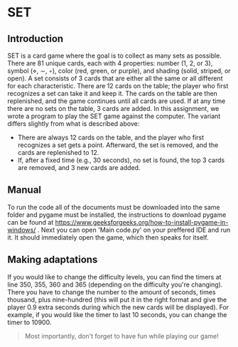 # SET
## Introduction
SET is a card game where the goal is to collect as many sets as possible. There are 81 unique cards, each with 4 properties: number (1, 2, or 3), symbol (⋄, ∼, ◦), color (red, green, or purple), and shading (solid, striped, or open). A set consists of 3 cards that are either all the same or all different for each characteristic. There are 12 cards on the table; the player who first recognizes a set can take it and keep it. The cards on the table are then replenished, and the game continues until all cards are used. If at any time there are no sets on the table, 3 cards are added. In this assignment, we wrote a program to play the SET game against the computer. The variant differs slightly from what is described above:
* There are always 12 cards on the table, and the player who first recognizes a set gets a point. Afterward, the set is removed, and the cards are replenished to 12.
* If, after a fixed time (e.g., 30 seconds), no set is found, the top 3 cards are removed, and 3 new cards are added.
## Manual
To run the code all of the documents must be downloaded into the same folder and pygame must be installed, the instructions to download pygame can be found at https://www.geeksforgeeks.org/how-to-install-pygame-in-windows/ . Next you can open 'Main code.py' on your preffered IDE and run it. It should immediately open the game, which then speaks for itself. 
## Making adaptations 
If you would like to change the difficulty levels, you can find the timers at line 350, 355, 360 and 365 (depending on the difficulty you're changing). There you have to change the number to the amount of seconds, times thousand, plus nine-hundred (this will put it in the right format and give the player 0.9 extra seconds during which the new cards will be displayed). For example, if you would like the timer to last 10 seconds, you can change the timer to 10900.
> Most importantly, don't forget to have fun while playing our game!
